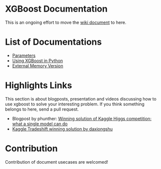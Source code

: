XGBoost Documentation
====
This is an ongoing effort to move the [wiki document](https://github.com/dmlc/xgboost/wiki) to here.

List of Documentations
====
* [Parameters](parameter.md)
* [Using XGBoost in Python](python.md)
* [External Memory Version](external_memory.md)

Highlights Links
====
This section is about blogposts, presentation and videos discussing how to use xgboost to solve your interesting problem. If you think something belongs to here, send a pull request.
* Blogpost by phunther: [Winning solution of Kaggle Higgs competition: what a single model can do](http://no2147483647.wordpress.com/2014/09/17/winning-solution-of-kaggle-higgs-competition-what-a-single-model-can-do/) 
* [Kaggle Tradeshift winning solution by daxiongshu](https://github.com/daxiongshu/kaggle-tradeshift-winning-solution) 

Contribution
====
Contribution of document usecases are welcomed!
